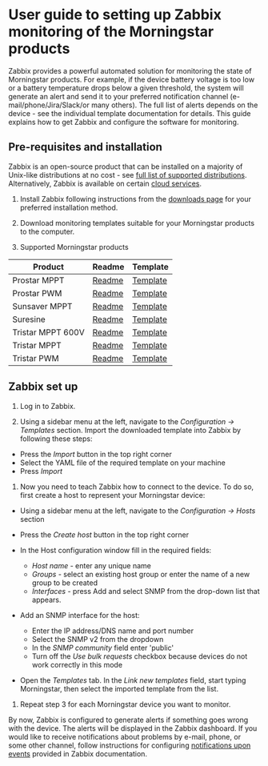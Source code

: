 # User guide to setting up Zabbix monitoring of the Morningstar products

Zabbix provides a powerful automated solution for monitoring the state of Morningstar products. For example, if the device battery voltage is too low or a battery temperature drops below a given threshold, the system will generate an alert and send it to your preferred notification channel (e-mail/phone/Jira/Slack/or many others). The full list of alerts depends on the device - see the individual template documentation for details. This guide explains how to get Zabbix and configure the software for monitoring.

## Pre-requisites and installation

Zabbix is an open-source product that can be installed on a majority of Unix-like distributions at no cost  - see [full list of supported distributions](https://www.zabbix.com/download). Alternatively, Zabbix is available on certain [cloud services](https://www.zabbix.com/cloud_images).

1. Install Zabbix following instructions from the [downloads page](https://www.zabbix.com/download) for your preferred installation method.  

2. Download monitoring templates suitable for your Morningstar products to the computer.

3. Supported Morningstar products

| Product | Readme | Template |
|---|---|---|
| Prostar MPPT | [Readme](morningstar_prostar_mppt_snmp/README.md) | [Template](morningstar_prostar_mppt_snmp/template_net_morningstar_prostar_mppt_snmp.yaml) |
| Prostar PWM | [Readme](morningstar_prostar_pwm_snmp/README.md) | [Template](morningstar_prostar_pwm_snmp/template_net_morningstar_prostar_pwm_snmp.yaml) |
| Sunsaver MPPT | [Readme](morningstar_sunsaver_mppt_snmp/README.md) | [Template](morningstar_sunsaver_mppt_snmp/template_net_morningstar_sunsaver_mppt_snmp.yaml) |
| Suresine | [Readme](morningstar_suresine_snmp/README.md) | [Template](morningstar_suresine_snmp/template_net_morningstar_suresine_snmp.yaml) |
| Tristar MPPT 600V | [Readme](morningstar_tristar_mppt_600V_snmp/README.md) | [Template](morningstar_tristar_mppt_600V_snmp/template_net_morningstar_tristar_mppt_600V_snmp.yaml) |
| Tristar MPPT | [Readme](morningstar_tristar_mppt_snmp/README.md) | [Template](morningstar_tristar_mppt_snmp/template_net_morningstar_tristar_mppt_snmp.yaml) |
| Tristar PWM | [Readme](morningstar_tristar_pwm_snmp/README.md) | [Template](morningstar_tristar_pwm_snmp/template_net_morningstar_tristar_pwm_snmp.yaml) |

## Zabbix set up

1. Log in to Zabbix.

1. Using a sidebar menu at the left, navigate to the *Configuration -> Templates* section.
Import the downloaded template into Zabbix by following these steps:

- Press the *Import* button in the top right corner
- Select the YAML file of the required template on your machine
- Press *Import*

1. Now you need to teach Zabbix how to connect to the device.
To do so, first create a host to represent your Morningstar device:

- Using a sidebar menu at the left, navigate to the _Configuration -> Hosts_ section
- Press the *Create host* button in the top right corner
- In the Host configuration window fill in the required fields:

  - *Host name* -  enter any unique name
  - *Groups* - select an existing host group or enter the name of a new group to be created
  - *Interfaces* - press Add and select SNMP from the drop-down list that appears.

- Add an SNMP interface for the host:
  - Enter the IP address/DNS name and port number
  - Select the SNMP v2 from the dropdown
  - In the *SNMP community* field enter 'public'
  - Turn off the *Use bulk requests* checkbox because devices do not work correctly in this mode
- Open the *Templates* tab. In the *Link new templates* field, start typing Morningstar, then select the imported template from the list.

1. Repeat step 3 for each Morningstar device you want to monitor.

By now, Zabbix is configured to generate alerts if something goes wrong with the device. The alerts will be displayed in the Zabbix dashboard. If you would like to receive notifications about problems by e-mail, phone, or some other channel, follow instructions for configuring [notifications upon events](https://www.zabbix.com/documentation/{{GLOBAL.VERSION}}/manual/config/notifications) provided in Zabbix documentation.
